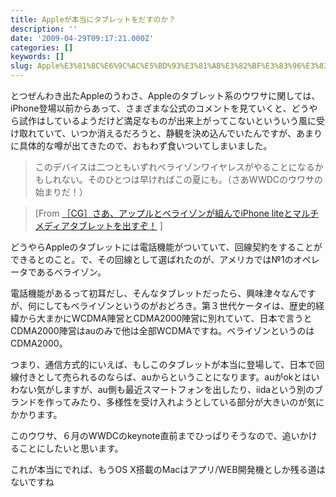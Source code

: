 ```yaml
---
title: Appleが本当にタブレットをだすのか？
description: ''
date: '2009-04-29T09:17:21.000Z'
categories: []
keywords: []
slug: Apple%E3%81%8C%E6%9C%AC%E5%BD%93%E3%81%AB%E3%82%BF%E3%83%96%E3%83%AC%E3%83%83%E3%83%88%E3%82%92%E3%81%A0%E3%81%99%E3%81%AE%E3%81%8B%EF%BC%9F
---
```

とつぜんわき出たAppleのうわさ、Appleのタブレット系のウワサに関しては、iPhone登場以前からあって、さまざまな公式のコメントを見ていくと、どうやら試作はしているようだけど満足なものが出来上がってこないといういう風に受け取れていて、いつか消えるだろうと、静観を決め込んでいたんですが、あまりに具体的な噂が出てきたので、おもわず食いついてしまいました。

> このデバイスは二つともいずれベライゾンワイヤレスがやることになるかもしれない。そのひとつは早ければこの夏にも。（さあWWDCのウワサの始まりだ！）

> \[From [［CG］さあ、アップルとベライゾンが組んでiPhone liteとマルチメディアタブレットを出すぞ！](http://jp.techcrunch.com/archives/20090428apple-verizon-wireless-sitting-in-a-tree-%E2%80%98iphone-lite%E2%80%99-multimedia-tablet-en-route-to-vzw/) \]

どうやらAppleのタブレットには電話機能がついていて、回線契約をすることができるとのこと。で、その回線として選ばれたのが、アメリカでは№1のオペレータであるベライゾン。

電話機能があるって初耳だし、そんなタブレットだったら、興味津々なんですが、何にしてもベライゾンというのがおどろき。第３世代ケータイは、歴史的経緯から大まかにWCDMA陣営とCDMA2000陣営に別れていて、日本で言うとCDMA2000陣営はauのみで他は全部WCDMAですね。ベライゾンというのはCDMA2000。

つまり、通信方式的にいえば、もしこのタブレットが本当に登場して、日本で回線付きとして売られるのならば、auからということになります。auがokとはいわない気がしますが、au側も最近スマートフォンを出したり、iidaという別のブランドを作ってみたり、多様性を受け入れようとしている部分が大きいのが気にかかります。

このウワサ、６月のWWDCのkeynote直前までひっぱりそうなので、追いかけることにしたいと思います。

これが本当にでれば、もうOS X搭載のMacはアプリ/WEB開発機としか残る道はないですね